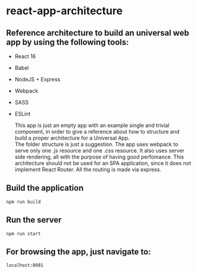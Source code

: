 # react-app-architecture

## Reference architecture to build an universal web app by using the following tools:

* React 16
* Babel
* NodeJS + Express
* Webpack
* SASS
* ESLint

  This app is just an empty app with an example single and trivial component, in order to give a reference about how to structure and build a proper architecture for a Universal App.  
  The folder structure is just a suggestion. The app uses webpack to serve only one .js resource and one .css resource. 
  It also uses server side rendering, all with the purpose of having good perfomance.  This architecture should not be used for an SPA application, since it does not implement React Router. All the routing is made via express.

## Build the application
    npm run build
    
## Run the server
    npm run start
    
## For browsing the app, just navigate to:
    localhost:8081
